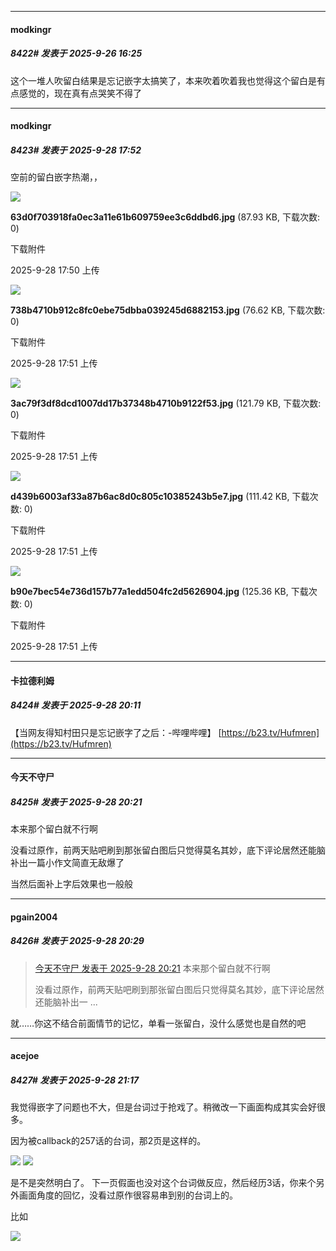 ﻿
*****

####  modkingr  
##### 8422#       发表于 2025-9-26 16:25

这个一堆人吹留白结果是忘记嵌字太搞笑了，本来吹着吹着我也觉得这个留白是有点感觉的，现在真有点哭笑不得了


*****

####  modkingr  
##### 8423#       发表于 2025-9-28 17:52

空前的留白嵌字热潮，，

<img src="https://img.stage1st.com/forum/202509/28/175055fc55vijssg1nisn6.jpg" referrerpolicy="no-referrer">

<strong>63d0f703918fa0ec3a11e61b609759ee3c6ddbd6.jpg</strong> (87.93 KB, 下载次数: 0)

下载附件

2025-9-28 17:50 上传

<img src="https://img.stage1st.com/forum/202509/28/175103lpl3q33u3ey3q3yu.jpg" referrerpolicy="no-referrer">

<strong>738b4710b912c8fc0ebe75dbba039245d6882153.jpg</strong> (76.62 KB, 下载次数: 0)

下载附件

2025-9-28 17:51 上传

<img src="https://img.stage1st.com/forum/202509/28/175109s028wbtwgxgxz8a9.jpg" referrerpolicy="no-referrer">

<strong>3ac79f3df8dcd1007dd17b37348b4710b9122f53.jpg</strong> (121.79 KB, 下载次数: 0)

下载附件

2025-9-28 17:51 上传

<img src="https://img.stage1st.com/forum/202509/28/175117zvkkhkk1iegki0ib.jpg" referrerpolicy="no-referrer">

<strong>d439b6003af33a87b6ac8d0c805c10385243b5e7.jpg</strong> (111.42 KB, 下载次数: 0)

下载附件

2025-9-28 17:51 上传

<img src="https://img.stage1st.com/forum/202509/28/175147t0u87wcuz958k858.jpg" referrerpolicy="no-referrer">

<strong>b90e7bec54e736d157b77a1edd504fc2d5626904.jpg</strong> (125.36 KB, 下载次数: 0)

下载附件

2025-9-28 17:51 上传


*****

####  卡拉德利姆  
##### 8424#       发表于 2025-9-28 20:11

【当网友得知村田只是忘记嵌字了之后：-哔哩哔哩】 [https://b23.tv/Hufmren](https://b23.tv/Hufmren)


*****

####  今天不守尸  
##### 8425#       发表于 2025-9-28 20:21

本来那个留白就不行啊

没看过原作，前两天贴吧刷到那张留白图后只觉得莫名其妙，底下评论居然还能脑补出一篇小作文简直无敌爆了

当然后面补上字后效果也一般般


*****

####  pgain2004  
##### 8426#       发表于 2025-9-28 20:29

<blockquote><a href="httphttps://stage1st.com/2b/forum.php?mod=redirect&amp;goto=findpost&amp;pid=68502245&amp;ptid=1477016" target="_blank">今天不守尸 发表于 2025-9-28 20:21</a>
本来那个留白就不行啊

没看过原作，前两天贴吧刷到那张留白图后只觉得莫名其妙，底下评论居然还能脑补出一 ...</blockquote>
就……你这不结合前面情节的记忆，单看一张留白，没什么感觉也是自然的吧


*****

####  acejoe  
##### 8427#       发表于 2025-9-28 21:17

我觉得嵌字了问题也不大，但是台词过于抢戏了。稍微改一下画面构成其实会好很多。

因为被callback的257话的台词，那2页是这样的。

<img src="https://p.sda1.dev/27/aa7ac8c017c3689f951886e85cbe9d72/image.jpg" referrerpolicy="no-referrer">
<img src="https://p.sda1.dev/27/b1031a0ce195539b0d8a876a12bab0fd/image.jpg" referrerpolicy="no-referrer">

是不是突然明白了。
下一页假面也没对这个台词做反应，然后经历3话，你来个另外画面角度的回忆，没看过原作很容易串到别的台词上的。

比如

<img src="https://p.sda1.dev/27/ac6e1366d559f420755a6eea24b48833/image.jpg" referrerpolicy="no-referrer">

